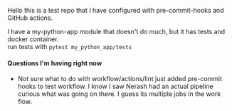 Hello this is a test repo that I have configured with pre-commit-hooks and GitHub actions.

I have a my-python-app module that doesn't do much, but it has tests and docker container. \
run tests with `pytest my_python_app/tests`

#### Questions I'm having right now

- Not sure what to do with workflow/actions/lint just added pre-commit hooks to test workflow.
I know I saw Nerash had an actual pipeline curious what was going on there. I guess its multiple jobs in the work flow.
